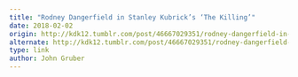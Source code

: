 ```yaml
---
title: "Rodney Dangerfield in Stanley Kubrick’s ‘The Killing’"
date: 2018-02-02
origin: http://kdk12.tumblr.com/post/46667029351/rodney-dangerfield-in-kubricks-the-killing
alternate: http://kdk12.tumblr.com/post/46667029351/rodney-dangerfield-in-kubricks-the-killing
type: link
author: John Gruber
---
```


